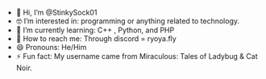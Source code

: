 - 👋 Hi, I’m @StinkySock01
- 🤓 I’m interested in: programming or anything related to technology.
- 🏫 I’m currently learning: C++ , Python, and PHP
- 📩 How to reach me: Through discord = ryoya.fly
- 😄 Pronouns: He/Him
- ⚡ Fun fact: My username came from Miraculous: Tales of Ladybug & Cat Noir.
